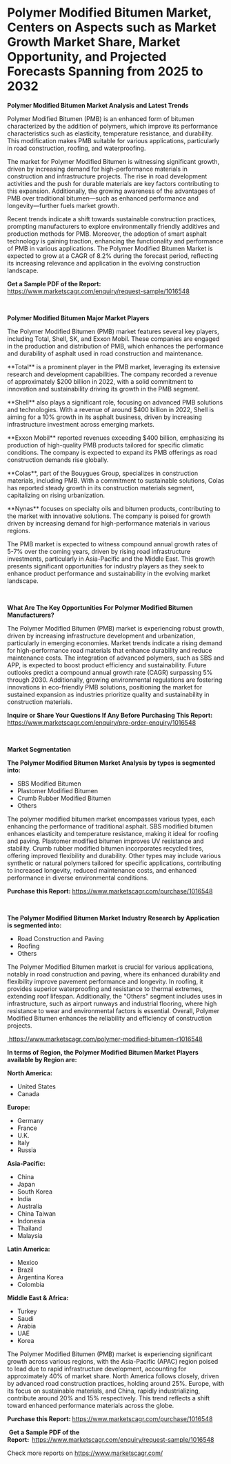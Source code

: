 <p><h1>Polymer Modified Bitumen Market, Centers on Aspects such as Market Growth Market Share, Market Opportunity, and Projected Forecasts Spanning from 2025 to 2032</h1></p><p><strong>Polymer Modified Bitumen Market Analysis and Latest Trends</strong></p>
<p><p>Polymer Modified Bitumen (PMB) is an enhanced form of bitumen characterized by the addition of polymers, which improve its performance characteristics such as elasticity, temperature resistance, and durability. This modification makes PMB suitable for various applications, particularly in road construction, roofing, and waterproofing.</p><p>The market for Polymer Modified Bitumen is witnessing significant growth, driven by increasing demand for high-performance materials in construction and infrastructure projects. The rise in road development activities and the push for durable materials are key factors contributing to this expansion. Additionally, the growing awareness of the advantages of PMB over traditional bitumen—such as enhanced performance and longevity—further fuels market growth.</p><p>Recent trends indicate a shift towards sustainable construction practices, prompting manufacturers to explore environmentally friendly additives and production methods for PMB. Moreover, the adoption of smart asphalt technology is gaining traction, enhancing the functionality and performance of PMB in various applications. The Polymer Modified Bitumen Market is expected to grow at a CAGR of 8.2% during the forecast period, reflecting its increasing relevance and application in the evolving construction landscape.</p></p>
<p><strong>Get a Sample PDF of the Report:&nbsp;</strong> <a href="https://www.marketscagr.com/enquiry/request-sample/1016548?utm_campaign=1836&utm_medium=2&utm_source=Github&utm_content=ia&utm_term=30012025&utm_id=polymer-modified-bitumen">https://www.marketscagr.com/enquiry/request-sample/1016548</a></p>
<p>&nbsp;</p>
<p><strong>Polymer Modified Bitumen Major Market Players</strong></p>
<p><p>The Polymer Modified Bitumen (PMB) market features several key players, including Total, Shell, SK, and Exxon Mobil. These companies are engaged in the production and distribution of PMB, which enhances the performance and durability of asphalt used in road construction and maintenance.</p><p>**Total** is a prominent player in the PMB market, leveraging its extensive research and development capabilities. The company recorded a revenue of approximately $200 billion in 2022, with a solid commitment to innovation and sustainability driving its growth in the PMB segment.</p><p>**Shell** also plays a significant role, focusing on advanced PMB solutions and technologies. With a revenue of around $400 billion in 2022, Shell is aiming for a 10% growth in its asphalt business, driven by increasing infrastructure investment across emerging markets.</p><p>**Exxon Mobil** reported revenues exceeding $400 billion, emphasizing its production of high-quality PMB products tailored for specific climatic conditions. The company is expected to expand its PMB offerings as road construction demands rise globally.</p><p>**Colas**, part of the Bouygues Group, specializes in construction materials, including PMB. With a commitment to sustainable solutions, Colas has reported steady growth in its construction materials segment, capitalizing on rising urbanization.</p><p>**Nynas** focuses on specialty oils and bitumen products, contributing to the market with innovative solutions. The company is poised for growth driven by increasing demand for high-performance materials in various regions.</p><p>The PMB market is expected to witness compound annual growth rates of 5-7% over the coming years, driven by rising road infrastructure investments, particularly in Asia-Pacific and the Middle East. This growth presents significant opportunities for industry players as they seek to enhance product performance and sustainability in the evolving market landscape.</p></p>
<p>&nbsp;</p>
<p><strong>What Are The Key Opportunities For Polymer Modified Bitumen Manufacturers?</strong></p>
<p><p>The Polymer Modified Bitumen (PMB) market is experiencing robust growth, driven by increasing infrastructure development and urbanization, particularly in emerging economies. Market trends indicate a rising demand for high-performance road materials that enhance durability and reduce maintenance costs. The integration of advanced polymers, such as SBS and APP, is expected to boost product efficiency and sustainability. Future outlooks predict a compound annual growth rate (CAGR) surpassing 5% through 2030. Additionally, growing environmental regulations are fostering innovations in eco-friendly PMB solutions, positioning the market for sustained expansion as industries prioritize quality and sustainability in construction materials.</p></p>
<p><strong>Inquire or Share Your Questions If Any Before Purchasing This Report:</strong> <a href="https://www.marketscagr.com/enquiry/pre-order-enquiry/1016548?utm_campaign=1836&utm_medium=2&utm_source=Github&utm_content=ia&utm_term=30012025&utm_id=polymer-modified-bitumen">https://www.marketscagr.com/enquiry/pre-order-enquiry/1016548</a></p>
<p>&nbsp;</p>
<p><strong>Market Segmentation</strong></p>
<p><strong>The Polymer Modified Bitumen Market Analysis by types is segmented into:</strong></p>
<p><ul><li>SBS Modified Bitumen</li><li>Plastomer Modified Bitumen</li><li>Crumb Rubber Modified Bitumen</li><li>Others</li></ul></p>
<p><p>The polymer modified bitumen market encompasses various types, each enhancing the performance of traditional asphalt. SBS modified bitumen enhances elasticity and temperature resistance, making it ideal for roofing and paving. Plastomer modified bitumen improves UV resistance and stability. Crumb rubber modified bitumen incorporates recycled tires, offering improved flexibility and durability. Other types may include various synthetic or natural polymers tailored for specific applications, contributing to increased longevity, reduced maintenance costs, and enhanced performance in diverse environmental conditions.</p></p>
<p><strong>Purchase this Report:&nbsp;</strong><a href="https://www.marketscagr.com/purchase/1016548?utm_campaign=1836&utm_medium=2&utm_source=Github&utm_content=ia&utm_term=30012025&utm_id=polymer-modified-bitumen">https://www.marketscagr.com/purchase/1016548</a></p>
<p>&nbsp;</p>
<p><strong>The Polymer Modified Bitumen Market Industry Research by Application is segmented into:</strong></p>
<p><ul><li>Road Construction and Paving</li><li>Roofing</li><li>Others</li></ul></p>
<p><p>The Polymer Modified Bitumen market is crucial for various applications, notably in road construction and paving, where its enhanced durability and flexibility improve pavement performance and longevity. In roofing, it provides superior waterproofing and resistance to thermal extremes, extending roof lifespan. Additionally, the "Others" segment includes uses in infrastructure, such as airport runways and industrial flooring, where high resistance to wear and environmental factors is essential. Overall, Polymer Modified Bitumen enhances the reliability and efficiency of construction projects.</p></p>
<p><a href="https://www.marketscagr.com/polymer-modified-bitumen-r1016548?utm_campaign=1836&utm_medium=2&utm_source=Github&utm_content=ia&utm_term=30012025&utm_id=polymer-modified-bitumen">&nbsp;https://www.marketscagr.com/polymer-modified-bitumen-r1016548</a></p>
<p><strong>In terms of Region, the Polymer Modified Bitumen Market Players available by Region are:</strong></p>
<p>
    <p> <strong> North America: </strong>
        <ul>
            <li>United States</li>
            <li>Canada</li>
        </ul>
        </p> 
    <p> <strong> Europe: </strong>
        <ul>
            <li>Germany</li>
            <li>France</li>
            <li>U.K.</li>
            <li>Italy</li>
            <li>Russia</li>
        </ul>
        </p> 
    <p> <strong> Asia-Pacific: </strong>
        <ul>
            <li>China</li>
            <li>Japan</li>
            <li>South Korea</li>
            <li>India</li>
            <li>Australia</li>
            <li>China Taiwan</li>
            <li>Indonesia</li>
            <li>Thailand</li>
            <li>Malaysia</li>
        </ul>
        </p> 
    <p> <strong> Latin America: </strong>
        <ul>
            <li>Mexico</li>
            <li>Brazil</li>
            <li>Argentina Korea</li>
            <li>Colombia</li>
        </ul>
        </p> 
    <p> <strong> Middle East & Africa: </strong>
        <ul>
            <li>Turkey</li>
            <li>Saudi</li>
            <li>Arabia</li>
            <li>UAE</li>
            <li>Korea</li>
        </ul>
    </p>
    </p>
<p><p>The Polymer Modified Bitumen (PMB) market is experiencing significant growth across various regions, with the Asia-Pacific (APAC) region poised to lead due to rapid infrastructure development, accounting for approximately 40% of market share. North America follows closely, driven by advanced road construction practices, holding around 25%. Europe, with its focus on sustainable materials, and China, rapidly industrializing, contribute around 20% and 15% respectively. This trend reflects a shift toward enhanced performance materials across the globe.</p></p>
<p><strong>Purchase this Report: </strong><a href="https://www.marketscagr.com/purchase/1016548?utm_campaign=1836&utm_medium=2&utm_source=Github&utm_content=ia&utm_term=30012025&utm_id=polymer-modified-bitumen">https://www.marketscagr.com/purchase/1016548</a></p>
<p>&nbsp;<strong>Get a Sample PDF of the Report:&nbsp;&nbsp;</strong><a href="https://www.marketscagr.com/enquiry/request-sample/1016548?utm_campaign=1836&utm_medium=2&utm_source=Github&utm_content=ia&utm_term=30012025&utm_id=polymer-modified-bitumen">https://www.marketscagr.com/enquiry/request-sample/1016548</a></p>
<p><strong></strong></p>
<p>Check more reports on <a href="https://www.marketscagr.com/?utm_campaign=1836&utm_medium=2&utm_source=Github&utm_content=ia&utm_term=30012025&utm_id=polymer-modified-bitumen">https://www.marketscagr.com/</a></p>